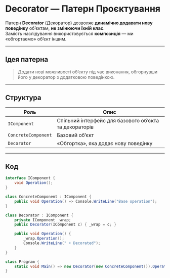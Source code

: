 # Decorator — Патерн Проєктування

Патерн **Decorator** (Декоратор) дозволяє **динамічно додавати нову поведінку** об’єктам, **не змінюючи їхній клас**.  
Замість наслідування використовується **композиція** — ми «обгортаємо» об’єкт іншим.

---

## Ідея патерна

> Додати нові можливості об’єкту під час виконання, обгорнувши його у декоратор з додатковою поведінкою.

---

## Структура

| Роль | Опис |
|------|------|
| `IComponent` | Спільний інтерфейс для базового об’єкта та декораторів |
| `ConcreteComponent` | Базовий об’єкт |
| `Decorator` | «Обгортка», яка додає нову поведінку |

---

## Код

```csharp
interface IComponent { 
    void Operation(); 
}

class ConcreteComponent : IComponent { 
    public void Operation() => Console.WriteLine("Base operation"); 
}

class Decorator : IComponent {
    private IComponent _wrap;
    public Decorator(IComponent c) { _wrap = c; }

    public void Operation() {
        _wrap.Operation();
        Console.WriteLine(" + Decorated");
    }
}

class Program { 
    static void Main() => new Decorator(new ConcreteComponent()).Operation(); 
}
